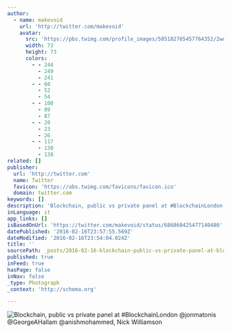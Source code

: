 ```yaml
---
author:
  - name: makevoid
    url: 'http://twitter.com/makevoid'
    avatar:
      src: 'https://pbs.twimg.com/profile_images/505182765457764352/2wAnUl4N_bigger.jpeg'
      width: 73
      height: 73
      colors:
        - - 244
          - 249
          - 241
        - - 60
          - 52
          - 54
        - - 100
          - 89
          - 87
        - - 20
          - 23
          - 26
        - - 117
          - 130
          - 138
related: []
publisher:
  url: 'http://twitter.com'
  name: Twitter
  favicon: 'https://abs.twimg.com/favicons/favicon.ico'
  domain: twitter.com
keywords: []
description: 'Blockchain, public vs private panel at #BlockchainLondon @jonmatonis @GeorgeAHallam @anishmohammed, Nick Williamson'
inLanguage: it
app_links: []
isBasedOnUrl: 'https://twitter.com/makevoid/status/686860425477140480'
datePublished: '2016-02-16T23:57:55.569Z'
dateModified: '2016-02-16T23:54:04.024Z'
title: ''
sourcePath: _posts/2016-02-16-blockchain-public-vs-private-panel-at-blockchainlondon-jo.md
published: true
inFeed: true
hasPage: false
inNav: false
_type: Photograph
_context: 'http://schema.org'

---
```

![Blockchain&comma; public vs private panel at &num;BlockchainLondon &commat;jonmatonis &commat;GeorgeAHallam &commat;anishmohammed&comma; Nick Williamson](https://pbs.twimg.com/media/CYg36djWQAA1rbi.jpg:large)